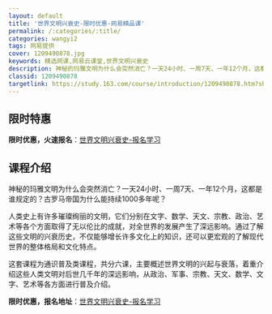 ```yaml
---
layout: default
title: '世界文明兴衰史-限时优惠-网易精品课'
permalink: /:categories/:title/
categories: wangyi2
tags: 网易提供
cover: 1209490878.jpg
keywords: 精选网课,网易云课堂,世界文明兴衰史
description: 神秘的玛雅文明为什么会突然消亡？一天24小时、一周7天、一年12个月，这都是谁规定的？古罗马帝国为什么能持续1000多年
classid: 1209490878
targetlink: https://study.163.com/course/introduction/1209490878.htm?share=1&shareId=1025206652&utm_campaign=share&utm_medium=iphoneShare&utm_source=&utm_u=1025206652
---
```


## 限时特惠

**限时优惠，火速报名**：[世界文明兴衰史-报名学习](https://study.163.com/course/introduction/1209490878.htm?share=1&shareId=1025206652&utm_campaign=share&utm_medium=iphoneShare&utm_source=&utm_u=1025206652)

## 课程介绍

神秘的玛雅文明为什么会突然消亡？一天24小时、一周7天、一年12个月，这都是谁规定的？古罗马帝国为什么能持续1000多年呢？

人类史上有许多璀璨绚丽的文明，它们分别在文字、数学、天文、宗教、政治、艺术等各个方面取得了无以伦比的成就，对全世界的发展产生了深远影响。通过了解这些文明的兴衰历史，不仅能够增长许多文化上的知识，还可以更宏观的了解现代世界的整体格局和文化特点。

这套课程为通识普及类课程，共分六课，主要概述世界文明的兴起与衰落，着重介绍这些人类文明对后世几千年的深远影响，从政治、军事、宗教、天文、数学、文字、艺术等各方面进行普及介绍。

**限时优惠，报名地址**：[世界文明兴衰史-报名学习](https://study.163.com/course/introduction/1209490878.htm?share=1&shareId=1025206652&utm_campaign=share&utm_medium=iphoneShare&utm_source=&utm_u=1025206652)

